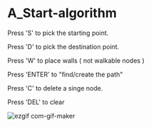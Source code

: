 # A_Start-algorithm


Press 'S' to pick the starting point.

Press 'D' to pick the destination point.

Press 'W' to place walls ( not walkable nodes ) 

Press 'ENTER' to "find/create the path"

Press 'C' to delete a singe node.

Press 'DEL' to clear 


![ezgif com-gif-maker](https://user-images.githubusercontent.com/59099307/213454074-35b1a9ab-2061-4c97-a362-78d9d1d778c7.gif)
